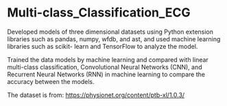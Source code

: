 # Multi-class_Classification_ECG
Developed models of three dimensional datasets using Python extension libraries such as pandas, numpy, wfdb, and ast, and used machine learning libraries such as scikit- learn and TensorFlow to analyze the model.

Trained the data models by machine learning and compared with linear multi-class classification, Convolutional Neural Networks (CNN), and Recurrent Neural Networks (RNN) in machine learning to compare the accuracy between the models.

The dataset is from: https://physionet.org/content/ptb-xl/1.0.3/
